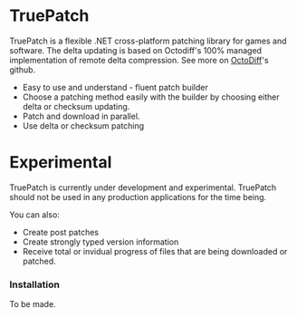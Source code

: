 # TruePatch

TruePatch is a flexible .NET cross-platform patching library for games and software. The delta updating is based on Octodiff's 100% managed implementation of remote delta compression. See more on  [OctoDiff](https://github.com/OctopusDeploy/Octodiff)'s github.
  - Easy to use and understand - fluent patch builder
  - Choose a patching method easily with the builder by choosing either delta or checksum updating.
  - Patch and download in parallel.
  - Use delta or checksum patching

# Experimental

TruePatch is currently under development and experimental. TruePatch should not be used in any production applications for the time being.


You can also:
  - Create post patches
  - Create strongly typed version information
  - Receive total or invidual progress of files that are being downloaded or patched.

### Installation

To be made.


